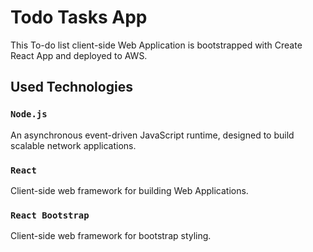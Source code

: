 # Todo Tasks App
This To-do list client-side Web Application is bootstrapped with Create React App and deployed to AWS.

## Used Technologies

### `Node.js `
An asynchronous event-driven JavaScript runtime, designed to build scalable network applications.
### `React`
Client-side web framework for building Web Applications.
### `React Bootstrap`
Client-side web framework for bootstrap styling.